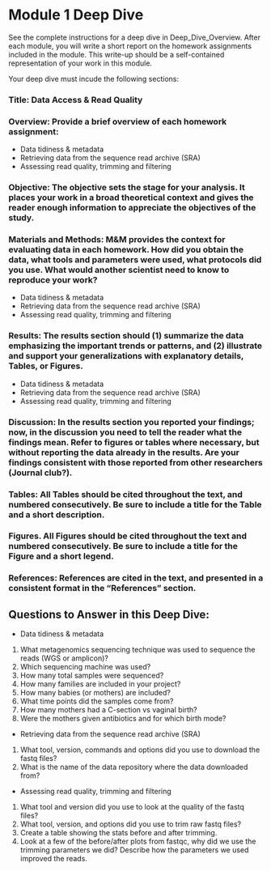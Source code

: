 # Module 1 Deep Dive

See the complete instructions for a deep dive in Deep_Dive_Overview. After each module, you will write a short report on the homework assignments included in the module. This write-up should be a self-contained representation of your work in this module.

Your deep dive must incude the following sections:

### Title: Data Access & Read Quality

### Overview:  Provide a brief overview of each homework assignment:

* Data tidiness & metadata
* Retrieving data from the sequence read archive (SRA)
* Assessing read quality, trimming and filtering

### Objective: The objective sets the stage for your analysis. It places your work in a broad theoretical context and gives the reader enough information to appreciate the objectives of the study.

### Materials and Methods: M&M provides the context for evaluating data in each homework. How did you obtain the data, what tools and parameters were used, what protocols did you use. What would another scientist need to know to reproduce your work?

* Data tidiness & metadata
* Retrieving data from the sequence read archive (SRA)
* Assessing read quality, trimming and filtering

### Results: The results section should (1) summarize the data emphasizing the important trends or patterns, and (2) illustrate and support your generalizations with explanatory details, Tables, or Figures. 

* Data tidiness & metadata
* Retrieving data from the sequence read archive (SRA)
* Assessing read quality, trimming and filtering

### Discussion: In the results section you reported your findings; now, in the discussion you need to tell the reader what the findings mean. Refer to figures or tables where necessary, but without reporting the data already in the results. Are your findings consistent with those reported from other researchers (Journal club?).

### Tables: All Tables should be cited throughout the text, and numbered consecutively. Be sure to include a title for the Table and a short description.

### Figures. All Figures should be cited throughout the text and numbered consecutively. Be sure to include a title for the Figure and a short legend.

### References: References are cited in the text, and presented in a consistent format in the “References” section.

## Questions to Answer in this Deep Dive:

* Data tidiness & metadata

1. What metagenomics sequencing technique was used to sequence the reads (WGS or amplicon)?
2. Which sequencing machine was used?
3. How many total samples were sequenced?
4. How many families are included in your project?
5. How many babies (or mothers) are included?
6. What time points did the samples come from?
7. How many mothers had a C-section vs vaginal birth?
8. Were the mothers given antibiotics and for which birth mode?

* Retrieving data from the sequence read archive (SRA)

1. What tool, version, commands and options did you use to download the fastq files?
2. What is the name of the data repository where the data downloaded from?

* Assessing read quality, trimming and filtering

1. What tool and version did you use to look at the quality of the fastq files?
2. What tool, version, and options did you use to trim raw fastq files?
3. Create a table showing the stats before and after trimming.
4. Look at a few of the before/after plots from fastqc, why did we use the trimming parameters we did? Describe how the parameters we used improved the reads.
